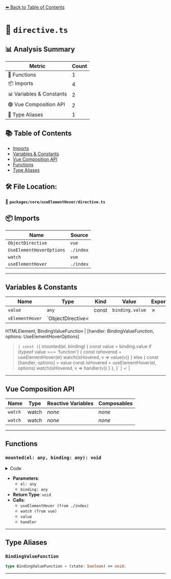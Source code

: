 [⬅️ Back to Table of Contents](../../../index.md)

# 📄 `directive.ts`

## 📊 Analysis Summary

| Metric | Count |
|--------|-------|
| 🔧 Functions | 1 |
| 📦 Imports | 4 |
| 📊 Variables & Constants | 2 |
| 🟢 Vue Composition API | 2 |
| 📑 Type Aliases | 1 |

## 📚 Table of Contents

- [Imports](#imports)
- [Variables & Constants](#variables-constants)
- [Vue Composition API](#vue-composition-api)
- [Functions](#functions)
- [Type Aliases](#type-aliases)

## 🛠️ File Location:
📂 **`packages/core/useElementHover/directive.ts`**

## 📦 Imports

| Name | Source |
|------|--------|
| `ObjectDirective` | `vue` |
| `UseElementHoverOptions` | `./index` |
| `watch` | `vue` |
| `useElementHover` | `./index` |


---

## Variables & Constants

| Name | Type | Kind | Value | Exported |
|------|------|------|-------|----------|
| `value` | `any` | const | `binding.value` | ✗ |
| `vElementHover` | `ObjectDirective<
  HTMLElement,
  BindingValueFunction | [handler: BindingValueFunction, options: UseElementHoverOptions]
>` | const | `{
  mounted(el, binding) {
    const value = binding.value
    if (typeof value === 'function') {
      const isHovered = useElementHover(el)
      watch(isHovered, v => value(v))
    }
    else {
      const [handler, options] = value
      const isHovered = useElementHover(el, options)
      watch(isHovered, v => handler(v))
    }
  },
}` | ✓ |


---

## Vue Composition API

| Name | Type | Reactive Variables | Composables |
|------|------|-------------------|-------------|
| `watch` | watch | *none* | *none* |
| `watch` | watch | *none* | *none* |


---

## Functions

### `mounted(el: any, binding: any): void`

<details><summary>Code</summary>

```ts
mounted(el, binding) {
    const value = binding.value
    if (typeof value === 'function') {
      const isHovered = useElementHover(el)
      watch(isHovered, v => value(v))
    }
    else {
      const [handler, options] = value
      const isHovered = useElementHover(el, options)
      watch(isHovered, v => handler(v))
    }
  }
```
</details>

- **Parameters**:
  - `el: any`
  - `binding: any`
- **Return Type**: `void`
- **Calls**:
  - `useElementHover (from ./index)`
  - `watch (from vue)`
  - `value`
  - `handler`

---

## Type Aliases

### `BindingValueFunction`

```ts
type BindingValueFunction = (state: boolean) => void;
```


---